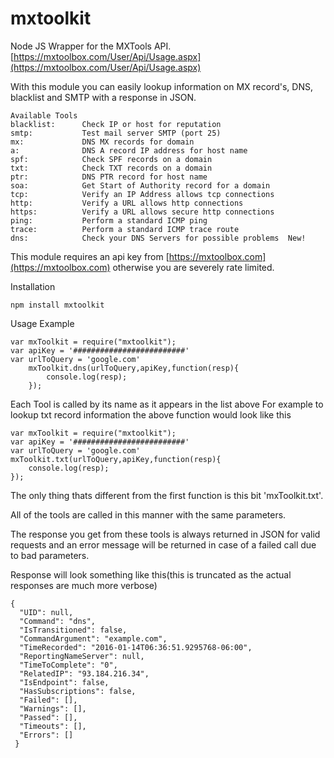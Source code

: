 # mxtoolkit
Node JS Wrapper for the MXTools API. [https://mxtoolbox.com/User/Api/Usage.aspx](https://mxtoolbox.com/User/Api/Usage.aspx)

With this module you can easily lookup information on MX record's, DNS, blacklist and SMTP with a response in JSON.

```
Available Tools
blacklist:      Check IP or host for reputation
smtp:           Test mail server SMTP (port 25)
mx:             DNS MX records for domain
a:              DNS A record IP address for host name
spf:            Check SPF records on a domain
txt:            Check TXT records on a domain
ptr:            DNS PTR record for host name
soa:            Get Start of Authority record for a domain
tcp:            Verify an IP Address allows tcp connections
http:           Verify a URL allows http connections  
https:          Verify a URL allows secure http connections  
ping:           Perform a standard ICMP ping
trace:          Perform a standard ICMP trace route
dns:            Check your DNS Servers for possible problems  New!
```

This module requires an api key from [https://mxtoolbox.com](https://mxtoolbox.com) otherwise you are severely rate limited.

Installation

```
npm install mxtoolkit
```

Usage Example

```
var mxToolkit = require("mxtoolkit");
var apiKey = '#########################'
var urlToQuery = 'google.com'
    mxToolkit.dns(urlToQuery,apiKey,function(resp){
        console.log(resp);
    });
```

Each Tool is called by its name as it appears in the list above For example to lookup txt record information the above function would look like this

```
var mxToolkit = require("mxtoolkit");
var apiKey = '#########################'
var urlToQuery = 'google.com'
mxToolkit.txt(urlToQuery,apiKey,function(resp){
    console.log(resp);
});
```

The only thing thats different from the first function is this bit 'mxToolkit.txt'.

All of the tools are called in this manner with the same parameters.

The response you get from these tools is always returned in JSON for valid requests and an error message will be returned in case of a failed call due to bad parameters.

Response will look something like this(this is truncated as the actual responses are much more verbose)

```
{
  "UID": null,
  "Command": "dns",
  "IsTransitioned": false,
  "CommandArgument": "example.com",
  "TimeRecorded": "2016-01-14T06:36:51.9295768-06:00",
  "ReportingNameServer": null,
  "TimeToComplete": "0",
  "RelatedIP": "93.184.216.34",
  "IsEndpoint": false,
  "HasSubscriptions": false,
  "Failed": [],
  "Warnings": [],
  "Passed": [],
  "Timeouts": [],
  "Errors": []
 }
```
